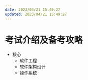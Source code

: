 ```yaml
---
date: 2023/04/21 15:49:27
updated: 2023/04/21 15:49:27
---
```


# 考试介绍及备考攻略

- 核心
  - 软件工程
  - 软件架构设计
  - 操作系统
